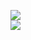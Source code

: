 [![](https://img.shields.io/badge/Made%20With-Github%20Spray-lightgrey.svg?style=for-the-badge&logo=github)](https://github.com/Annihil/github-spray#3127)  
[![](https://i.imgur.com/2DrTn0Z.gif)](https://github.com/Annihil/github-spray)